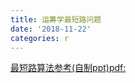 ```yaml
---
title: 运筹学最短路问题
date: '2018-11-22'
categories: r
---
```





[最短路算法参考(自制ppt)pdf:](https://cdn.jsdelivr.net/gh/zscmmm/imgs2208save@master/img/最短路径算法.pdf)
